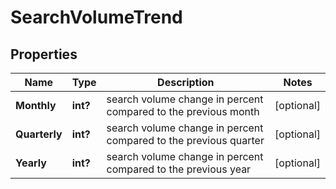 # SearchVolumeTrend


## Properties

| Name | Type | Description | Notes |
|------------ | ------------- | ------------- | -------------|
**Monthly** | **int?** | search volume change in percent compared to the previous month |[optional]|
**Quarterly** | **int?** | search volume change in percent compared to the previous quarter |[optional]|
**Yearly** | **int?** | search volume change in percent compared to the previous year |[optional]|